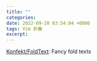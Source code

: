 ```yaml
---
title: ""
categories: 
date: 2022-09-28 03:54:04 +0800
tags: Vim 折叠
excerpt: 
---
```




[Konfekt/FoldText](https://github.com/Konfekt/FoldText): Fancy fold texts







